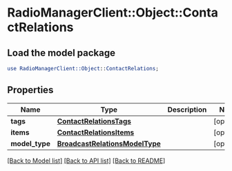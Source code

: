 # RadioManagerClient::Object::ContactRelations

## Load the model package
```perl
use RadioManagerClient::Object::ContactRelations;
```

## Properties
Name | Type | Description | Notes
------------ | ------------- | ------------- | -------------
**tags** | [**ContactRelationsTags**](ContactRelationsTags.md) |  | [optional] 
**items** | [**ContactRelationsItems**](ContactRelationsItems.md) |  | [optional] 
**model_type** | [**BroadcastRelationsModelType**](BroadcastRelationsModelType.md) |  | [optional] 

[[Back to Model list]](../README.md#documentation-for-models) [[Back to API list]](../README.md#documentation-for-api-endpoints) [[Back to README]](../README.md)


